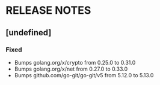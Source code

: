 # RELEASE NOTES

## [undefined]

### Fixed

- Bumps golang.org/x/crypto from 0.25.0 to 0.31.0
- Bumps golang.org/x/net from 0.27.0 to 0.33.0
- Bumps github.com/go-git/go-git/v5 from 5.12.0 to 5.13.0
